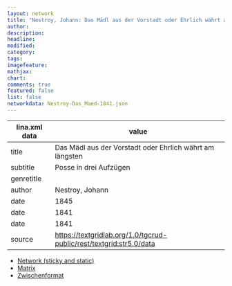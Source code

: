 ```yaml
---
layout: network
title: "Nestroy, Johann: Das Mädl aus der Vorstadt oder Ehrlich währt am längsten (1841)"
author:
description:
headline:
modified:
category:
tags:
imagefeature: 
mathjax: 
chart: 
comments: true
featured: false
list: false
networkdata: Nestroy-Das_Maed-1841.json
---
```

lina.xml data  | value
------------- | -------------
title|Das Mädl aus der Vorstadt oder Ehrlich währt am längsten
subtitle|Posse in drei Aufzügen
genretitle|
author|Nestroy, Johann
date|1845
date|1841
date|1841
source|https://textgridlab.org/1.0/tgcrud-public/rest/textgrid:str5.0/data


* [Network (sticky and static)](/network0008)
* [Matrix](/matrix0008)
* [Zwischenformat](/lina0008 )
